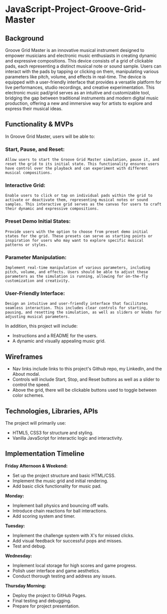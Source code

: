 # JavaScript-Project-Groove-Grid-Master

## Background

Groove Grid Master is an innovative musical instrument designed to empower musicians and electronic music enthusiasts in creating dynamic and expressive compositions. This device consists of a grid of clickable pads, each representing a distinct musical note or sound sample. Users can interact with the pads by tapping or clicking on them, manipulating various parameters like pitch, volume, and effects in real-time. The device is equipped with a user-friendly interface that provides a versatile platform for live performances, studio recordings, and creative experimentation. This electronic music pad/grid serves as an intuitive and customizable tool, bridging the gap between traditional instruments and modern digital music production, offering a new and immersive way for artists to explore and express their musical ideas.


## Functionality & MVPs

In Groove Grid Master, users will be able to:

### Start, Pause, and Reset:
    Allow users to start the Groove Grid Master simulation, pause it, and reset the grid to its initial state. This functionality ensures users have control over the playback and can experiment with different musical compositions.

### Interactive Grid:
    Enable users to click or tap on individual pads within the grid to activate or deactivate them, representing musical notes or sound samples. This interactive grid serves as the canvas for users to craft their dynamic and expressive compositions.

### Preset Demo Initial States:
    Provide users with the option to choose from preset demo initial states for the grid. These presets can serve as starting points or inspiration for users who may want to explore specific musical patterns or styles.

### Parameter Manipulation:
    Implement real-time manipulation of various parameters, including pitch, volume, and effects. Users should be able to adjust these parameters as the simulation is running, allowing for on-the-fly customization and creativity.

### User-Friendly Interface:
    Design an intuitive and user-friendly interface that facilitates seamless interaction. This includes clear controls for starting, pausing, and resetting the simulation, as well as sliders or knobs for adjusting musical parameters.

In addition, this project will include:

- Instructions and a README for the users.
- A dynamic and visually appealing music grid.


## Wireframes

- Nav links include links to this project's Github repo, my LinkedIn, and the About modal.
- Controls will include Start, Stop, and Reset buttons as well as a slider to control the speed.
- Above the grid, there will be clickable buttons used to toggle between color schemes.


## Technologies, Libraries, APIs

The project will primarily use:

- HTML5, CSS3 for structure and styling.
- Vanilla JavaScript for interactic logic and interactivity.


## Implementation Timeline

**Friday Afternoon & Weekend:**
  - Set up the project structure and basic HTML/CSS.
  - Implement the music grid and initial rendering.
  - Add basic click functionality for music pad.

**Monday:**
  - Implement ball physics and bouncing off walls.
  - Introduce chain reactions for ball interactions.
  - Add scoring system and timer.

**Tuesday:**
  - Implement the challenge system with X's for missed clicks.
  - Add visual feedback for successful pops and misses.
  - Test and debug.

**Wednesday:**
  - Implement local storage for high scores and game progress.
  - Polish user interface and game aesthetics.
  - Conduct thorough testing and address any issues.

**Thursday Morning:**
  - Deploy the project to GitHub Pages.
  - Final testing and debugging.
  - Prepare for project presentation.   